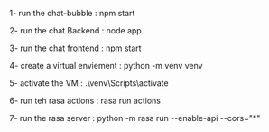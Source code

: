 1- run the chat-bubble : npm start

2- run the chat Backend : node app.

3- run the chat frontend : npm start

4- create a virtual enviement : python -m venv venv

5- activate the VM : .\venv\Scripts\activate

6- run teh rasa actions : rasa run actions

7- run the rasa server : python -m rasa run --enable-api --cors="*"

